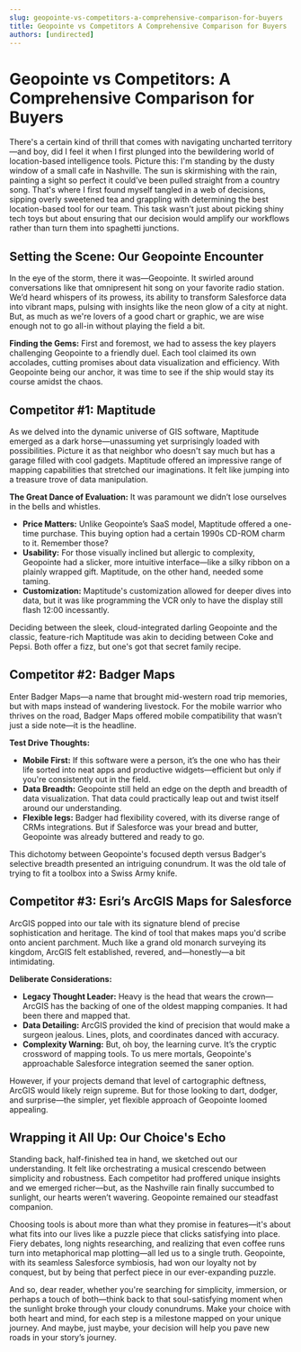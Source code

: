 ```yaml
---
slug: geopointe-vs-competitors-a-comprehensive-comparison-for-buyers
title: Geopointe vs Competitors A Comprehensive Comparison for Buyers
authors: [undirected]
---
```



# Geopointe vs Competitors: A Comprehensive Comparison for Buyers 

There's a certain kind of thrill that comes with navigating uncharted territory—and boy, did I feel it when I first plunged into the bewildering world of location-based intelligence tools. Picture this: I'm standing by the dusty window of a small cafe in Nashville. The sun is skirmishing with the rain, painting a sight so perfect it could’ve been pulled straight from a country song. That's where I first found myself tangled in a web of decisions, sipping overly sweetened tea and grappling with determining the best location-based tool for our team. This task wasn't just about picking shiny tech toys but about ensuring that our decision would amplify our workflows rather than turn them into spaghetti junctions.

## Setting the Scene: Our Geopointe Encounter

In the eye of the storm, there it was—Geopointe. It swirled around conversations like that omnipresent hit song on your favorite radio station. We’d heard whispers of its prowess, its ability to transform Salesforce data into vibrant maps, pulsing with insights like the neon glow of a city at night. But, as much as we're lovers of a good chart or graphic, we are wise enough not to go all-in without playing the field a bit.

**Finding the Gems:** First and foremost, we had to assess the key players challenging Geopointe to a friendly duel. Each tool claimed its own accolades, cutting promises about data visualization and efficiency. With Geopointe being our anchor, it was time to see if the ship would stay its course amidst the chaos.

## Competitor #1: Maptitude 

As we delved into the dynamic universe of GIS software, Maptitude emerged as a dark horse—unassuming yet surprisingly loaded with possibilities. Picture it as that neighbor who doesn't say much but has a garage filled with cool gadgets. Maptitude offered an impressive range of mapping capabilities that stretched our imaginations. It felt like jumping into a treasure trove of data manipulation.

**The Great Dance of Evaluation:** It was paramount we didn’t lose ourselves in the bells and whistles.

- **Price Matters:** Unlike Geopointe’s SaaS model, Maptitude offered a one-time purchase. This buying option had a certain 1990s CD-ROM charm to it. Remember those?
- **Usability:** For those visually inclined but allergic to complexity, Geopointe had a slicker, more intuitive interface—like a silky ribbon on a plainly wrapped gift. Maptitude, on the other hand, needed some taming.
- **Customization:** Maptitude's customization allowed for deeper dives into data, but it was like programming the VCR only to have the display still flash 12:00 incessantly.

Deciding between the sleek, cloud-integrated darling Geopointe and the classic, feature-rich Maptitude was akin to deciding between Coke and Pepsi. Both offer a fizz, but one's got that secret family recipe. 

## Competitor #2: Badger Maps

Enter Badger Maps—a name that brought mid-western road trip memories, but with maps instead of wandering livestock. For the mobile warrior who thrives on the road, Badger Maps offered mobile compatibility that wasn’t just a side note—it is the headline. 

**Test Drive Thoughts:**

- **Mobile First:** If this software were a person, it’s the one who has their life sorted into neat apps and productive widgets—efficient but only if you're consistently out in the field.
- **Data Breadth:** Geopointe still held an edge on the depth and breadth of data visualization. That data could practically leap out and twist itself around our understanding.
- **Flexible legs:** Badger had flexibility covered, with its diverse range of CRMs integrations. But if Salesforce was your bread and butter, Geopointe was already buttered and ready to go.

This dichotomy between Geopointe's focused depth versus Badger's selective breadth presented an intriguing conundrum. It was the old tale of trying to fit a toolbox into a Swiss Army knife.

## Competitor #3: Esri’s ArcGIS Maps for Salesforce

ArcGIS popped into our tale with its signature blend of precise sophistication and heritage. The kind of tool that makes maps you'd scribe onto ancient parchment. Much like a grand old monarch surveying its kingdom, ArcGIS felt established, revered, and—honestly—a bit intimidating. 

**Deliberate Considerations:**

- **Legacy Thought Leader:** Heavy is the head that wears the crown—ArcGIS has the backing of one of the oldest mapping companies. It had been there and mapped that.
- **Data Detailing:** ArcGIS provided the kind of precision that would make a surgeon jealous. Lines, plots, and coordinates danced with accuracy.
- **Complexity Warning:** But, oh boy, the learning curve. It’s the cryptic crossword of mapping tools. To us mere mortals, Geopointe's approachable Salesforce integration seemed the saner option.

However, if your projects demand that level of cartographic deftness, ArcGIS would likely reign supreme. But for those looking to dart, dodger, and surprise—the simpler, yet flexible approach of Geopointe loomed appealing.

## Wrapping it All Up: Our Choice's Echo

Standing back, half-finished tea in hand, we sketched out our understanding. It felt like orchestrating a musical crescendo between simplicity and robustness. Each competitor had proffered unique insights and we emerged richer—but, as the Nashville rain finally succumbed to sunlight, our hearts weren’t wavering. Geopointe remained our steadfast companion.

Choosing tools is about more than what they promise in features—it's about what fits into our lives like a puzzle piece that clicks satisfying into place. Fiery debates, long nights researching, and realizing that even coffee runs turn into metaphorical map plotting—all led us to a single truth. Geopointe, with its seamless Salesforce symbiosis, had won our loyalty not by conquest, but by being that perfect piece in our ever-expanding puzzle.

And so, dear reader, whether you're searching for simplicity, immersion, or perhaps a touch of both—think back to that soul-satisfying moment when the sunlight broke through your cloudy conundrums. Make your choice with both heart and mind, for each step is a milestone mapped on your unique journey. And maybe, just maybe, your decision will help you pave new roads in your story’s journey.